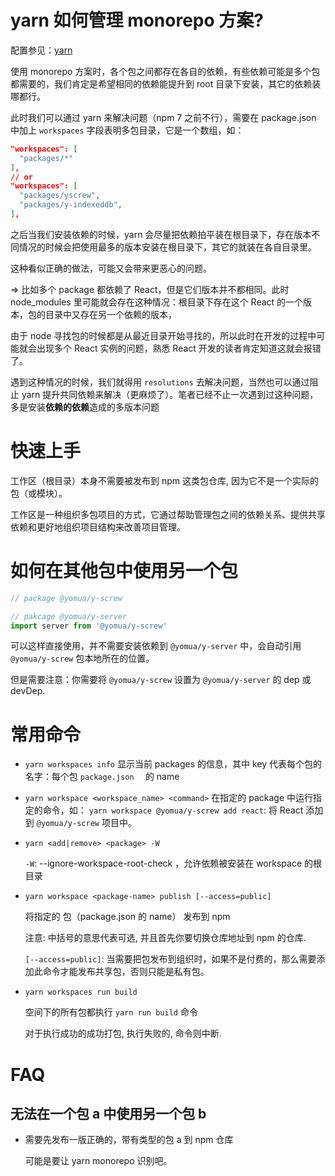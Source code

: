 # yarn 如何管理 monorepo 方案?

配置参见：[yarn](https://classic.yarnpkg.com/en/docs/workspaces/)

使用 monorepo 方案时，各个包之间都存在各自的依赖，有些依赖可能是多个包都需要的，我们肯定是希望相同的依赖能提升到 root 目录下安装，其它的依赖装哪都行。

此时我们可以通过 yarn 来解决问题（npm 7 之前不行），需要在 package.json 中加上 `workspaces` 字段表明多包目录，它是一个数组，如：

```json
"workspaces": [
  "packages/*"
],
// or
"workspaces": [
  "packages/yscrew",
  "packages/y-indexeddb",
],
```

之后当我们安装依赖的时候，yarn 会尽量把依赖拍平装在根目录下，存在版本不同情况的时候会把使用最多的版本安装在根目录下，其它的就装在各自目录里。

这种看似正确的做法，可能又会带来更恶心的问题。

=> 比如多个 package 都依赖了 React，但是它们版本并不都相同。此时 node_modules 里可能就会存在这种情况：根目录下存在这个 React 的一个版本，包的目录中又存在另一个依赖的版本，

由于 node 寻找包的时候都是从最近目录开始寻找的，所以此时在开发的过程中可能就会出现多个 React 实例的问题，熟悉 React 开发的读者肯定知道这就会报错了。

遇到这种情况的时候，我们就得用 `resolutions` 去解决问题，当然也可以通过阻止 yarn 提升共同依赖来解决（更麻烦了）。笔者已经不止一次遇到过这种问题，多是安装**依赖的依赖**造成的多版本问题

# 快速上手

工作区（根目录）本身不需要被发布到 npm 这类包仓库, 因为它不是一个实际的包（或模块）。

工作区是一种组织多包项目的方式，它通过帮助管理包之间的依赖关系、提供共享依赖和更好地组织项目结构来改善项目管理。

# 如何在其他包中使用另一个包

```js
// package @yomua/y-screw

// pakcage @yomua/y-server
import server from '@yomua/y-screw'
```

可以这样直接使用，并不需要安装依赖到 `@yomua/y-server` 中，会自动引用 `@yomua/y-screw` 包本地所在的位置。

但是需要注意：你需要将 `@yomua/y-screw` 设置为 `@yomua/y-server` 的 dep 或 devDep.

# 常用命令

- `yarn workspaces info`
  显示当前 packages 的信息，其中 key 代表每个包的名字：每个包 `package.json  ` 的 name

- `yarn workspace <workspace_name> <command>`
  在指定的 package 中运行指定的命令，如：
  `yarn workspace @yomua/y-screw add react`: 将 React 添加到 `@yomua/y-screw` 项目中。

- `yarn <add|remove> <package> -W`

  `-W`: --ignore-workspace-root-check ，允许依赖被安装在 workspace 的根目录

- `yarn workspace <package-name> publish [--access=public]`

  将指定的 包（package.json 的 name） 发布到 npm

  注意: 中括号的意思代表可选, 并且首先你要切换仓库地址到 npm 的仓库.

  `[--access=public]`: 当需要把包发布到组织时，如果不是付费的，那么需要添加此命令才能发布共享包，否则只能是私有包。

- `yarn workspaces run build`

  空间下的所有包都执行 `yarn run build` 命令

  对于执行成功的成功打包, 执行失败的, 命令则中断.

# FAQ

## 无法在一个包 a 中使用另一个包 b

- 需要先发布一版正确的，带有类型的包 a 到 npm 仓库

  可能是要让 yarn monorepo 识别吧。
